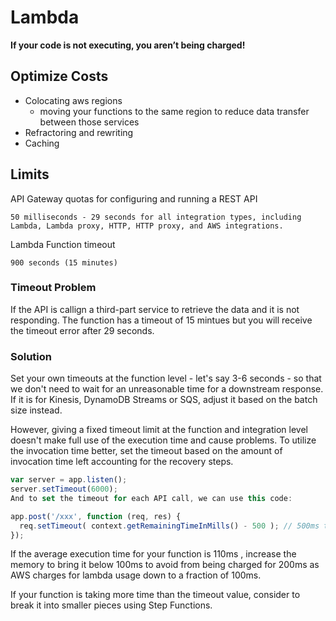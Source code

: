 # Lambda

**If your code is not executing, you aren’t being charged!**

## Optimize Costs

- Colocating aws regions
    - moving your functions to the same region to reduce data transfer between those services
- Refractoring and rewriting 
- Caching

## Limits

API Gateway quotas for configuring and running a REST API

```
50 milliseconds - 29 seconds for all integration types, including Lambda, Lambda proxy, HTTP, HTTP proxy, and AWS integrations.
```

Lambda Function timeout

```
900 seconds (15 minutes)
```

### Timeout Problem

If the API is callign a third-part service to retrieve the data and it is not responding. The function has a timeout of 15 mintues but you will receive the timeout error after 29 seconds. 

### Solution

Set your own timeouts at the function level - let's say 3-6 seconds - so that we don't need to wait for an unreasonable time for a downstream response. If it is for Kinesis, DynamoDB Streams or SQS, adjust it based on the batch size instead.

However, giving a fixed timeout limit at the function and integration level doesn't make full use of the execution time and cause problems. To utilize the invocation time better, set the timeout based on the amount of invocation time left accounting for the recovery steps.

```js
var server = app.listen();
server.setTimeout(6000);
And to set the timeout for each API call, we can use this code:

app.post('/xxx', function (req, res) {
  req.setTimeout( context.getRemainingTimeInMills() - 500 ); // 500ms to account recovery steps
});
```

If the average execution time for your function is 110ms , increase the memory to bring it below 100ms to avoid from being charged for 200ms as AWS charges for lambda usage down to a fraction of 100ms. 

If your function is taking more time than the timeout value, consider to break it into smaller pieces using Step Functions.
